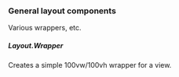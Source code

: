 ### General layout components
Various wrappers, etc. 

##### Layout.Wrapper
Creates a simple 100vw/100vh wrapper for a view.
